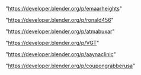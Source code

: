 "https://developer.blender.org/p/emaarheights"

"https://developer.blender.org/p/ronald456"

"https://developer.blender.org/p/atmabuxar"

"https://developer.blender.org/p/VGT"

"https://developer.blender.org/p/aaynaclinic"

"https://developer.blender.org/p/coupongrabberusa"

 
 
